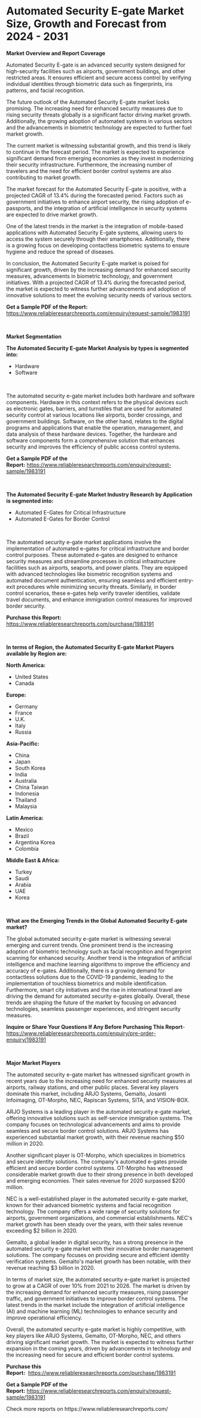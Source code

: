 <p><h1>Automated Security E-gate Market Size, Growth and Forecast from 2024 - 2031</h1></p><p><strong>Market Overview and Report Coverage</strong></p>
<p><p>Automated Security E-gate is an advanced security system designed for high-security facilities such as airports, government buildings, and other restricted areas. It ensures efficient and secure access control by verifying individual identities through biometric data such as fingerprints, iris patterns, and facial recognition.</p><p>The future outlook of the Automated Security E-gate market looks promising. The increasing need for enhanced security measures due to rising security threats globally is a significant factor driving market growth. Additionally, the growing adoption of automated systems in various sectors and the advancements in biometric technology are expected to further fuel market growth.</p><p>The current market is witnessing substantial growth, and this trend is likely to continue in the forecast period. The market is expected to experience significant demand from emerging economies as they invest in modernizing their security infrastructure. Furthermore, the increasing number of travelers and the need for efficient border control systems are also contributing to market growth.</p><p>The market forecast for the Automated Security E-gate is positive, with a projected CAGR of 13.4% during the forecasted period. Factors such as government initiatives to enhance airport security, the rising adoption of e-passports, and the integration of artificial intelligence in security systems are expected to drive market growth.</p><p>One of the latest trends in the market is the integration of mobile-based applications with Automated Security E-gate systems, allowing users to access the system securely through their smartphones. Additionally, there is a growing focus on developing contactless biometric systems to ensure hygiene and reduce the spread of diseases.</p><p>In conclusion, the Automated Security E-gate market is poised for significant growth, driven by the increasing demand for enhanced security measures, advancements in biometric technology, and government initiatives. With a projected CAGR of 13.4% during the forecasted period, the market is expected to witness further advancements and adoption of innovative solutions to meet the evolving security needs of various sectors.</p></p>
<p><strong>Get a Sample PDF of the Report:</strong> <a href="https://www.reliableresearchreports.com/enquiry/request-sample/1983191">https://www.reliableresearchreports.com/enquiry/request-sample/1983191</a></p>
<p>&nbsp;</p>
<p><strong>Market Segmentation</strong></p>
<p><strong>The Automated Security E-gate Market Analysis by types is segmented into:</strong></p>
<p><ul><li>Hardware</li><li>Software</li></ul></p>
<p>&nbsp;</p>
<p><p>The automated security e-gate market includes both hardware and software components. Hardware in this context refers to the physical devices such as electronic gates, barriers, and turnstiles that are used for automated security control at various locations like airports, border crossings, and government buildings. Software, on the other hand, relates to the digital programs and applications that enable the operation, management, and data analysis of these hardware devices. Together, the hardware and software components form a comprehensive solution that enhances security and improves the efficiency of public access control systems.</p></p>
<p><strong>Get a Sample PDF of the Report:</strong>&nbsp;<a href="https://www.reliableresearchreports.com/enquiry/request-sample/1983191">https://www.reliableresearchreports.com/enquiry/request-sample/1983191</a></p>
<p>&nbsp;</p>
<p><strong>The Automated Security E-gate Market Industry Research by Application is segmented into:</strong></p>
<p><ul><li>Automated E-Gates for Critical Infrastructure</li><li>Automated E-Gates for Border Control</li></ul></p>
<p>&nbsp;</p>
<p><p>The automated security e-gate market applications involve the implementation of automated e-gates for critical infrastructure and border control purposes. These automated e-gates are designed to enhance security measures and streamline processes in critical infrastructure facilities such as airports, seaports, and power plants. They are equipped with advanced technologies like biometric recognition systems and automated document authentication, ensuring seamless and efficient entry-exit procedures while minimizing security threats. Similarly, in border control scenarios, these e-gates help verify traveler identities, validate travel documents, and enhance immigration control measures for improved border security.</p></p>
<p><strong>Purchase this Report:</strong>&nbsp; <a href="https://www.reliableresearchreports.com/purchase/1983191">https://www.reliableresearchreports.com/purchase/1983191</a></p>
<p>&nbsp;</p>
<p><strong>In terms of Region, the Automated Security E-gate Market Players available by Region are:</strong></p>
<p>
    <p> <strong> North America: </strong>
        <ul>
            <li>United States</li>
            <li>Canada</li>
        </ul>
        </p> 
    <p> <strong> Europe: </strong>
        <ul>
            <li>Germany</li>
            <li>France</li>
            <li>U.K.</li>
            <li>Italy</li>
            <li>Russia</li>
        </ul>
        </p> 
    <p> <strong> Asia-Pacific: </strong>
        <ul>
            <li>China</li>
            <li>Japan</li>
            <li>South Korea</li>
            <li>India</li>
            <li>Australia</li>
            <li>China Taiwan</li>
            <li>Indonesia</li>
            <li>Thailand</li>
            <li>Malaysia</li>
        </ul>
        </p> 
    <p> <strong> Latin America: </strong>
        <ul>
            <li>Mexico</li>
            <li>Brazil</li>
            <li>Argentina Korea</li>
            <li>Colombia</li>
        </ul>
        </p> 
    <p> <strong> Middle East & Africa: </strong>
        <ul>
            <li>Turkey</li>
            <li>Saudi</li>
            <li>Arabia</li>
            <li>UAE</li>
            <li>Korea</li>
        </ul>
    </p>
    </p>
<p>&nbsp;</p>
<p><strong>What are the Emerging Trends in the Global Automated Security E-gate market?</strong></p>
<p><p>The global automated security e-gate market is witnessing several emerging and current trends. One prominent trend is the increasing adoption of biometric technology such as facial recognition and fingerprint scanning for enhanced security. Another trend is the integration of artificial intelligence and machine learning algorithms to improve the efficiency and accuracy of e-gates. Additionally, there is a growing demand for contactless solutions due to the COVID-19 pandemic, leading to the implementation of touchless biometrics and mobile identification. Furthermore, smart city initiatives and the rise in international travel are driving the demand for automated security e-gates globally. Overall, these trends are shaping the future of the market by focusing on advanced technologies, seamless passenger experiences, and stringent security measures.</p></p>
<p><strong>Inquire or Share Your Questions If Any Before Purchasing This Report</strong>- <a href="https://www.reliableresearchreports.com/enquiry/pre-order-enquiry/1983191">https://www.reliableresearchreports.com/enquiry/pre-order-enquiry/1983191</a></p>
<p>&nbsp;</p>
<p><strong>Major Market Players</strong></p>
<p><p>The automated security e-gate market has witnessed significant growth in recent years due to the increasing need for enhanced security measures at airports, railway stations, and other public places. Several key players dominate this market, including ARJO Systems, Gemalto, Josanti Infoimaging, OT-Morpho, NEC, Rapiscan Systems, SITA, and VISION-BOX.</p><p>ARJO Systems is a leading player in the automated security e-gate market, offering innovative solutions such as self-service immigration systems. The company focuses on technological advancements and aims to provide seamless and secure border control solutions. ARJO Systems has experienced substantial market growth, with their revenue reaching $50 million in 2020.</p><p>Another significant player is OT-Morpho, which specializes in biometrics and secure identity solutions. The company's automated e-gates provide efficient and secure border control systems. OT-Morpho has witnessed considerable market growth due to their strong presence in both developed and emerging economies. Their sales revenue for 2020 surpassed $200 million.</p><p>NEC is a well-established player in the automated security e-gate market, known for their advanced biometric systems and facial recognition technology. The company offers a wide range of security solutions for airports, government organizations, and commercial establishments. NEC's market growth has been steady over the years, with their sales revenue exceeding $2 billion in 2020.</p><p>Gemalto, a global leader in digital security, has a strong presence in the automated security e-gate market with their innovative border management solutions. The company focuses on providing secure and efficient identity verification systems. Gemalto's market growth has been notable, with their revenue reaching $3 billion in 2020.</p><p>In terms of market size, the automated security e-gate market is projected to grow at a CAGR of over 10% from 2021 to 2026. The market is driven by the increasing demand for enhanced security measures, rising passenger traffic, and government initiatives to improve border control systems. The latest trends in the market include the integration of artificial intelligence (AI) and machine learning (ML) technologies to enhance security and improve operational efficiency.</p><p>Overall, the automated security e-gate market is highly competitive, with key players like ARJO Systems, Gemalto, OT-Morpho, NEC, and others driving significant market growth. The market is expected to witness further expansion in the coming years, driven by advancements in technology and the increasing need for secure and efficient border control systems.</p></p>
<p><strong>Purchase this Report:</strong>&nbsp;&nbsp;<a href="https://www.reliableresearchreports.com/purchase/1983191">https://www.reliableresearchreports.com/purchase/1983191</a></p>
<p></p>
<p><strong>Get a Sample PDF of the Report:</strong>&nbsp;<a href="https://www.reliableresearchreports.com/enquiry/request-sample/1983191">https://www.reliableresearchreports.com/enquiry/request-sample/1983191</a></p>
<p>Check more reports on https://www.reliableresearchreports.com/</p>